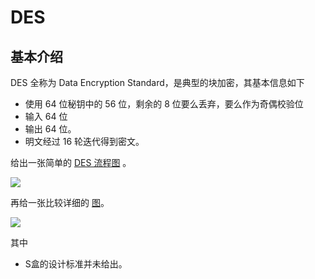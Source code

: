 # DES

## 基本介绍

DES 全称为 Data Encryption Standard，是典型的块加密，其基本信息如下

- 使用 64 位秘钥中的 56 位，剩余的 8 位要么丢弃，要么作为奇偶校验位
- 输入 64 位
- 输出 64 位。
- 明文经过 16 轮迭代得到密文。

给出一张简单的 [DES 流程图](http://homepage.usask.ca/~dtr467/400/) 。

![](/crypto/symmetric/figure/des.gif)

再给一张比较详细的 [图](http://bbs.pediy.com/thread-90593.htm)。

![](/crypto/symmetric/figure/des_details.jpg)

其中

- S盒的设计标准并未给出。